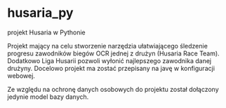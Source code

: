 # husaria_py
projekt Husaria w Pythonie

Projekt mający na celu stworzenie narzędzia ułatwiającego śledzenie progresu zawodników biegów OCR jednej z drużyn (Husaria Race Team).
Dodatkowo Liga Husarii pozwoli wyłonić najlepszego zawodnika danej drużyny. 
Docelowo projekt ma zostać przepisany na javę w konfiguracji webowej.

Ze względu na ochronę danych osobowych do projektu został dołączony jedynie model bazy danych. 
